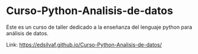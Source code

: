 # Curso-Python-Analisis-de-datos
Este es un curso de taller dedicado a la enseñanza del lenguaje python para análisis de datos.

Link: https://edsilvaf.github.io/Curso-Python-Analisis-de-datos/
